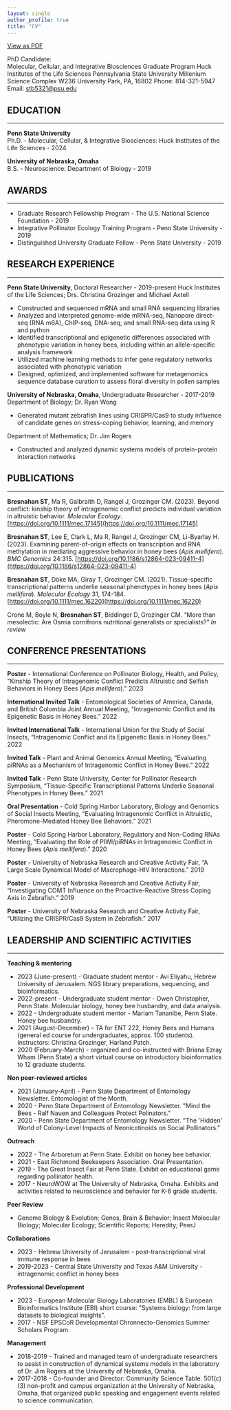 ```yaml
---
layout: single
author_profile: true
title: "CV"
---
```


[View as PDF](/assets/docs/STB_CV_0923.pdf)

PhD Candidate:   
Molecular, Cellular, and Integrative Biosciences Graduate Program
Huck Institutes of the Life Sciences
Pennsylvania State University
Millenium Science Complex W236
University Park, PA, 16802
Phone: 814-321-5947
Email: [stb5321@psu.edu](stb5321@psu.edu)

## EDUCATION

---

**Penn State University**  
Ph.D. - Molecular, Cellular, & Integrative Biosciences: Huck Institutes of the Life Sciences - 2024

**University of Nebraska, Omaha**  
B.S. - Neuroscience: Department of Biology - 2019

## AWARDS

---

- Graduate Research Fellowship Program - The U.S. National Science Foundation - 2019
- Integrative Pollinator Ecology Training Program - Penn State University - 2019
- Distinguished University Graduate Fellow - Penn State University - 2019

## RESEARCH EXPERIENCE

---

**Penn State University**, Doctoral Researcher - 2019-present
Huck Institutes of the Life Sciences; Drs. Christina Grozinger and Michael Axtell  

- Constructed and sequenced mRNA and small RNA sequencing libraries
- Analyzed and interpreted genome-wide mRNA-seq, Nanopore direct-seq (RNA m6A), ChIP-seq, DNA-seq, and small RNA-seq data using R and python
- Identified transcriptional and epigenetic differences associated with phenotypic variation in honey bees, including within an allele-specific analysis framework
- Utilized machine learning methods to infer gene regulatory networks associated with phenotypic variation
- Designed, optimized, and implemented software for metagenomics sequence database curation to assess floral diversity in pollen samples

**University of Nebraska, Omaha**, Undergraduate Researcher - 2017-2019
Department of Biology; Dr. Ryan Wong  

- Generated mutant zebrafish lines using CRISPR/Cas9 to study influence of candidate genes on stress-coping behavior, learning, and memory

Department of Mathematics; Dr. Jim Rogers  

- Constructed and analyzed dynamic systems models of protein-protein interaction networks

## PUBLICATIONS

---

**Bresnahan ST**, Ma R, Galbraith D, Rangel J, Grozinger CM. (2023). Beyond conflict: kinship theory of intragenomic conflict predicts individual variation in altruistic behavior. *Molecular Ecology*.   
[https://doi.org/10.1111/mec.17145](https://doi.org/10.1111/mec.17145)

**Bresnahan ST**, Lee E, Clark L, Ma R, Rangel J, Grozinger CM, Li-Byarlay H. (2023). Examining parent-of-origin effects on transcription and RNA methylation in mediating aggressive behavior in honey bees (*Apis mellifera*). *BMC Genomics* 24:315. [https://doi.org/10.1186/s12864-023-09411-4](https://doi.org/10.1186/s12864-023-09411-4)

**Bresnahan ST**, Döke MA, Giray T, Grozinger CM. (2021). Tissue-specific transcriptional patterns underlie seasonal phenotypes in honey bees (*Apis mellifera*). *Molecular Ecology* 31, 174-184.   
[https://doi.org/10.1111/mec.16220](https://doi.org/10.1111/mec.16220)

Crone M, Boyle N, **Bresnahan ST**, Biddinger D, Grozinger CM. “More than mesolectic: Are Osmia cornifrons nutritional generalists or specialists?” *In review*

## CONFERENCE PRESENTATIONS

---

**Poster** - International Conference on Pollinator Biology, Health, and Policy, "Kinship Theory of Intragenomic Conflict Predicts Altruistic and Selfish Behaviors in Honey Bees (*Apis mellifera*)." 2023

**International Invited Talk** - Entomological Societies of America, Canada, and British Colombia Joint Annual Meeting, “Intragenomic Conflict and its Epigenetic Basis in Honey Bees.” 2022

**Invited International Talk** - International Union for the Study of Social Insects, “Intragenomic Conflict and its Epigenetic Basis in Honey Bees.” 2022

**Invited Talk** - Plant and Animal Genomics Annual Meeting, “Evaluating piRNAs as a Mechanism of Intragenomic Conflict in Honey Bees.” 2022

**Invited Talk** - Penn State University, Center for Pollinator Research Symposium, “Tissue-Specific Transcriptional Patterns Underlie Seasonal Phenotypes in Honey Bees.” 2021

**Oral Presentation** - Cold Spring Harbor Laboratory, Biology and Genomics of Social Insects Meeting, “Evaluating Intragenomic Conflict in Altruistic, Pheromone-Mediated Honey Bee Behaviors.” 2021

**Poster** - Cold Spring Harbor Laboratory, Regulatory and Non-Coding RNAs Meeting, “Evaluating the Role of PIWI/piRNAs in Intragenomic Conflict in Honey Bees (*Apis mellifera*).” 2020

**Poster** - University of Nebraska Research and Creative Activity Fair, “A Large Scale Dynamical Model of Macrophage-HIV Interactions.” 2019

**Poster** - University of Nebraska Research and Creative Activity Fair, “Investigating COMT Influence on the Proactive-Reactive Stress Coping Axis in Zebrafish.” 2019

**Poster** - University of Nebraska Research and Creative Activity Fair, “Utilizing the CRISPR/Cas9 System in Zebrafish.” 2017

## LEADERSHIP AND SCIENTIFIC ACTIVITIES

---

**Teaching & mentoring**

- 2023 (June-present) - Graduate student mentor - Avi Eliyahu, Hebrew University of Jerusalem. NGS library preparations, sequencing, and bioinformatics.
- 2022-present - Undergraduate student mentor - Owen Christopher, Penn State. Molecular biology, honey bee husbandry, and data analysis.
- 2022 - Undergraduate student mentor - Mariam Tananibe, Penn State. Honey bee husbandry.
- 2021 (August-December) - TA for ENT 222, Honey Bees and Humans (general ed course for undergraduates, approx. 100 students). Instructors: Christina Grozinger, Harland Patch.
- 2020 (February-March) - organized and co-instructed with Briana Ezray Wham (Penn State) a short virtual course on introductory bioinformatics to 12 graduate students.

**Non peer-reviewed articles**

- 2021 (January-April) - Penn State Department of Entomology Newsletter. Entomologist of the Month.
- 2020 - Penn State Department of Entomology Newsletter. "Mind the Bees - Ralf Nauen and Colleagues Protect Polinators."
- 2020 - Penn State Department of Entomology Newsletter. "The 'Hidden' World of Colony-Level Impacts of Neonicotinoids on Social Pollinators."

**Outreach**

- 2022 - The Arboretum at Penn State. Exhibit on honey bee behavior.
- 2021 - East Richmond Beekeepers Association. Oral Presentation.
- 2019 - The Great Insect Fair at Penn State. Exhibit on educational game regarding pollinator health.
- 2017 - NeuroWOW at The University of Nebraska, Omaha. Exhibits and activities related to neuroscience and behavior for K-6 grade students.

**Peer Review**

- Genome Biology & Evolution; Genes, Brain & Behavior; Insect Molecular Biology; Molecular Ecology; Scientific Reports; Heredity; PeerJ

**Collaborations**

- 2023 - Hebrew University of Jerusalem - post-transcriptional viral immune response in bees
- 2019-2023 - Central State University and Texas A&M University - intragenomic conflict in honey bees

**Professional Development**

- 2023 - European Molecular Biology Laboratories (EMBL) & European Bioinformatics Institute (EBI) short course: "Systems biology: from large datasets to biological insights".
- 2017 - NSF EPSCoR Developmental Chronnecto-Genomics Summer Scholars Program.

**Management**

- 2018-2019 - Trained and managed team of undergraduate researchers to assist in construction of dynamical systems models in the laboratory of Dr. Jim Rogers at the University of Nebraska, Omaha.
- 2017-2018 - Co-founder and Director: Community Science Table. 501(c)(3) non-profit and campus organization at the University of Nebraska, Omaha, that organized public speaking and engagement events related to science communication.